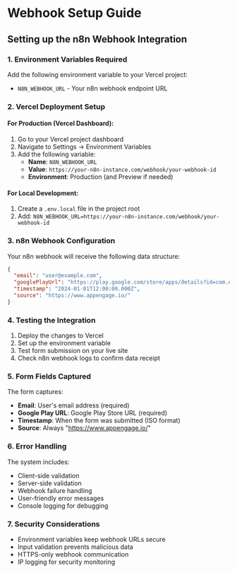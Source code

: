 # Webhook Setup Guide

## Setting up the n8n Webhook Integration

### 1. Environment Variables Required

Add the following environment variable to your Vercel project:

- `N8N_WEBHOOK_URL` - Your n8n webhook endpoint URL

### 2. Vercel Deployment Setup

#### For Production (Vercel Dashboard):
1. Go to your Vercel project dashboard
2. Navigate to Settings → Environment Variables
3. Add the following variable:
   - **Name**: `N8N_WEBHOOK_URL`
   - **Value**: `https://your-n8n-instance.com/webhook/your-webhook-id`
   - **Environment**: Production (and Preview if needed)

#### For Local Development:
1. Create a `.env.local` file in the project root
2. Add: `N8N_WEBHOOK_URL=https://your-n8n-instance.com/webhook/your-webhook-id`

### 3. n8n Webhook Configuration

Your n8n webhook will receive the following data structure:

```json
{
  "email": "user@example.com",
  "googlePlayUrl": "https://play.google.com/store/apps/details?id=com.example.app",
  "timestamp": "2024-01-01T12:00:00.000Z",
  "source": "https://www.appengage.io/"
}
```

### 4. Testing the Integration

1. Deploy the changes to Vercel
2. Set up the environment variable
3. Test form submission on your live site
4. Check n8n webhook logs to confirm data receipt

### 5. Form Fields Captured

The form captures:
- **Email**: User's email address (required)
- **Google Play URL**: Google Play Store URL (required)
- **Timestamp**: When the form was submitted (ISO format)
- **Source**: Always "https://www.appengage.io/"

### 6. Error Handling

The system includes:
- Client-side validation
- Server-side validation
- Webhook failure handling
- User-friendly error messages
- Console logging for debugging

### 7. Security Considerations

- Environment variables keep webhook URLs secure
- Input validation prevents malicious data
- HTTPS-only webhook communication
- IP logging for security monitoring 